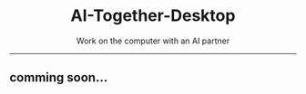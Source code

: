 <div align="center">

# AI-Together-Desktop
Work on the computer with an AI partner

</div>

---

## comming soon...
